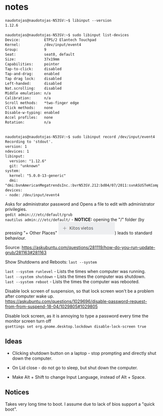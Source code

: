 # notes
```
naudotojas@naudotojas-N53SV:~$ libinput --version
1.12.6

naudotojas@naudotojas-N53SV:~$ sudo libinput list-devices
Device:           ETPS/2 Elantech Touchpad
Kernel:           /dev/input/event4
Group:            9
Seat:             seat0, default
Size:             37x19mm
Capabilities:     pointer 
Tap-to-click:     disabled
Tap-and-drag:     enabled
Tap drag lock:    disabled
Left-handed:      disabled
Nat.scrolling:    disabled
Middle emulation: n/a
Calibration:      n/a
Scroll methods:   *two-finger edge 
Click methods:    none
Disable-w-typing: enabled
Accel profiles:   none
Rotation:         n/a
 
 
naudotojas@naudotojas-N53SV:~$ sudo libinput record /dev/input/event4
Recording to 'stdout'.
version: 1
ndevices: 1
libinput:
  version: "1.12.6"
  git: "unknown"
system:
  kernel: "5.0.0-13-generic"
  dmi: "dmi:bvnAmericanMegatrendsInc.:bvrN53SV.212:bd04/07/2011:svnASUSTeKComputerInc.:pnN53SV:pvr1.0:rvnASUSTeKComputerInc.:rnN53SV:rvr1.0:cvnASUSTeKComputerInc.:ct10:cvr1.0:"
devices:
- node: /dev/input/event4

```





Asks for administrator password and Opens a file to edit with administrator privilegies.  
`gedit admin:///etc/default/grub`  
`nautilus admin:///etc/default/` - **NOTICE:** opening the "/" folder (by pressing "+ Other Places" ![gd](./other-places.png)) leads to standard behaviour.  

Source: https://askubuntu.com/questions/281119/how-do-you-run-update-grub/281163#281163







Show Shutdowns and Reboots: `last --system`

`last --system runlevel` - Lists the times when computer was running.  
`last --system shutdown` - Lists the times the computer was shutdown.  
`last --system reboot` - Lists the times the computer was rebooted.  



Disable lock screen of suspension, so that lock screen won't be a problem after computer wake up.  
https://askubuntu.com/questions/1029696/disable-password-request-from-from-suspend-18-04/1029805#1029805

Disable lock screen, as it is annoying to type a password every time the monitor screen turn off  
`gsettings set org.gnome.desktop.lockdown disable-lock-screen true`



## Ideas
* Clicking shutdown button on a laptop - stop prompting and directly shut down the computer.  

* On Lid close - do not go to sleep, but shut down the computer.

* Make Alt + Shift to change Input Language, instead of Alt + Space.

## Notices
Takes very long time to boot. I assume due to lack of bios support a "quick boot".
